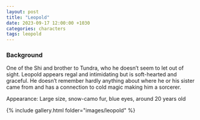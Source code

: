 ```yaml
---
layout: post
title: "Leopold"
date: 2023-09-17 12:00:00 +1030
categories: characters
tags: leopold
---
```

### Background
One of the Shi and brother to Tundra, who he doesn’t seem to let out of sight. Leopold appears regal and intimidating but is soft-hearted and graceful. He doesn’t remember hardly anything about where he or his sister came from and has a connection to cold magic making him a sorcerer.

Appearance: Large size, snow-camo fur, blue eyes, around 20 years old


{% include gallery.html folder="images/leopold" %}